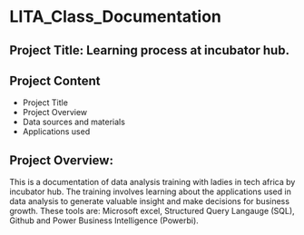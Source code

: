 # LITA_Class_Documentation

## Project Title: Learning process at incubator hub.

## Project Content
- Project Title
- Project Overview
- Data sources and materials
- Applications used


## Project Overview: 
This is a documentation of data analysis training with ladies in tech africa by incubator hub. The training involves learning about the applications used in data analysis to generate valuable insight and make decisions for business growth. These tools are: Microsoft excel, Structured Query Langauge (SQL), Github and Power Business Intelligence (Powerbi). 
